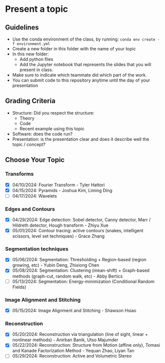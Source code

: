 # Present a topic

## Guidelines

- Use the conda environment of the class, by running: `conda env create -f environment.yml`
- Create a new folder in this folder with the name of your topic
- In this new folder:
  - Add python files
  - Add the Jupyter notebook that represents the slides that you will present in class.
- Make sure to indicate which teammate did which part of the work.
- You can submit code to this repository anytime until the day of your presentation

## Grading Criteria

- Structure: Did you respect the structure:
  - Theory
  - Code
  - Recent example using this topic
- Software: does the code run?
- Presentation: is the presentation clear and does it describe well the topic / concept?

## Choose Your Topic

### Transforms
- [X] 04/10/2024: Fourier Transform - Tyler Hattori
- [X] 04/15/2024: Pyramids - Joshua Kim, Liming Ding
- [ ] 04/17/2024: Wavelets

### Edges and Contours
- [X] 04/29/2024: Edge detection: Sobel detector, Canny detector, Marr / Hildreth detector, Hough transform - Zhiyu Xue
- [X] 05/01/2024: Contour tracing: active contours (snakes, intelligent scissors, level set techniques) - Grace Zhang

### Segmentation techniques
- [X] 05/06/2024: Segmentation: Thresholding + Region-based (region growing, etc) - Yubin Deng, Zhixiong Chen
- [X] 05/08/2024: Segmentation: Clustering (mean-shift) + Graph-based methods (graph-cut, random walk, etc) - Abby Bertics
- [ ] 05/13/2024: Segmentation: Energy-minimization (Conditional Random Fields)

### Image Alignment and Stitching
- [X] 05/15/2024: Image Alignment and Stitching - Shawson Hsiao

### Reconstruction
- [X] 05/20/2024: Reconstruction via triangulation (line of sight, linear + nonlinear methods) - Anirban Banik, Utso Majumder
- [X] 05/22/2024: Reconstruction: Structure from Motion (affine only), Tomasi and Kanade Factorization Method - Yequan Zhao, Liyan Tan
- [ ] 05/29/2024: Reconstruction: Active and Volumetric Stereo
